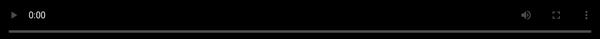 ```yaml
---
title: 2021/11/05
date: 2021/11/05
description: THGSのこと、電音部のこと
tag: diary
author: yagi2
---
```


# 2021/11/05  
10月29日の23時から新木場にあるageHaでTHGS（Tokyo Hard Groove Session）に行ってきた。  
オールナイトでの音楽イベントはマジで久しぶり。コロナで1回夏から延期してたけど開催できてよかった。  
実際結構ソーシャルディスタンス保てる形具合のゆったりさで最高だった。ただし体力は保たなかった。朝5時頃は灰になってたけど6時の最後のDJ Norikenはぶち上げて終わった。  
<blockquote class="twitter-tweet"><p lang="und" dir="ltr">hai <a href="https://t.co/xHKWthjJOD">pic.twitter.com/xHKWthjJOD</a></p>&mdash; やぎにい (@yaginier) <a href="https://twitter.com/yaginier/status/1454082717251878912?ref_src=twsrc%5Etfw">October 29, 2021</a></blockquote> <script async src="https://platform.twitter.com/widgets.js" charset="utf-8"></script>  
  
  
会場の様子（ツイート拝借）  
<video preload="none" playsinline="" disablepictureinpicture="" poster="https://pbs.twimg.com/ext_tw_video_thumb/1454402475973574656/pu/img/efUazpehg-WRJU2l.jpg" src="blob:https://platform.twitter.com/60fc7217-0abe-4353-8f84-30d485859a14" style="width: 100%; height: 100%; position: absolute; background-color: black; top: 0%; left: 0%; transform: rotate(0deg) scale(1.005);"></video>

<blockquote class="twitter-tweet"><p lang="ja" dir="ltr">smooooch・∀・(途中まで)<br />いやー楽しかったなぁ...。<a href="https://twitter.com/hashtag/THGS?src=hash&amp;ref_src=twsrc%5Etfw">#THGS</a> <a href="https://t.co/pYgtOjt9xP">pic.twitter.com/pYgtOjt9xP</a></p>&mdash; 栗谷(くりや)🍞🍊🎧️ (@kuriyapuresoul) <a href="https://twitter.com/kuriyapuresoul/status/1454402613336625153?ref_src=twsrc%5Etfw">October 30, 2021</a></blockquote> <script async src="https://platform.twitter.com/widgets.js" charset="utf-8"></script>  
  
で、土曜の朝7時くらいに終わったんだけど、土日は土日で立川でバンナムが展開してる電音部っていう音楽コンテンツの1stLiveがあったのでそのまま行ってきた。  
とは言ってもさすがに体力やばいし眠いので新木場から有明に一旦朝移動してスーパー銭湯で昼過ぎまで仮眠。  
  
電音部の1stLiveも最高だった。とはいっても実はageHaのYUC'eとTAKU INOUEの時間で電音部で自分がトラックメイクした曲とかをかけててageHaのARENA（1番広いブース）の音圧設定が馬鹿（褒め言葉）で心臓まで低音が響く具合の低音になっていて、電音部のライブは普通のライブ（でも比較すると音圧高めだったかも）だったのでちょっと低音物足りなさあった。特にageHaで聞いてしまったJUNGLE WAHHOIとHyper Bassに関しては本当に物足りない気分。  
もう一度ageHaで聞きたい…………。  
  
THGSも電音部も最高だったしTHGSではTAKU INOUEとカンパイもできたのでよかった。  
電音部、バンナムが展開してる割に音楽展開以外がほぼ一切ない（コミカライズとかはあるけどおまけ程度）し、音楽も全曲Spotifyとかで配信しちゃってるのでどうマネタイズしてるのか気になる。  
好きなコンテンツにはお布施して続いてほしいので1stLiveのエリアスポンサーとかいうやつを購入（30k円）した。  
これでしばらくライブのアーカイブ視聴できるし、どうやら公式サイトにエリアスポンサーとして電音部プロジェクトが終了するまで名前載っけてもらえるらしいのでお得（？）。  
自分はちょっとだけミニマリストの傾向があって、引っ越しのたびにオタクグッズとか売ったり処分したりを繰り返してるうちにアクリルスタンドですら所持したくないくらいに物理グッズがほしくない人になってしまったので、そういう意味ではデジタル的価値にお金を突っ込んでコンテンツにお布施できるのはうれしい。一生続いてほしい電音部。  
  
なお月曜日は全身筋肉痛でした。
